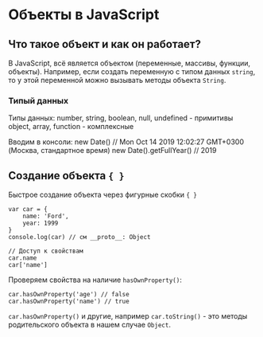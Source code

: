 # Объекты в JavaScript
## Что такое объект и как он работает?
В JavaScript, всё является объектом (переменные, массивы, функции, объекты). Например, если создать переменную с типом данных `string`, то у этой переменной можно вызывать методы объекта `String`.

### Типый данных
Типы данных: number, string, boolean, null, undefined - примитивы<br />
object, array, function - комплексные

Вводим в консоли:
    new Date() // Mon Oct 14 2019 12:02:27 GMT+0300 (Москва, стандартное время)
    new Date().getFullYear() // 2019

## Создание объекта `{ }`
Быстрое создание объекта через фигурные скобки `{ }`

    var car = {
        name: 'Ford',
        year: 1999
    }
    console.log(car) // см __proto__: Object
    
    // Доступ к свойствам
    car.name
    car['name']
    
Проверяем свойства на наличие `hasOwnProperty()`:

    car.hasOwnProperty('age') // false
    car.hasOwnProperty('name') // true

`car.hasOwnProperty()` и другие, например `car.toString()` - это методы родительского объекта в нашем случае `Object`.
